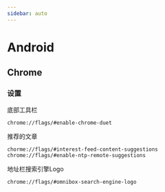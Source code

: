 ```yaml
---
sidebar: auto
---
```


# Android

## Chrome

### 设置

底部工具栏

```
chrome://flags/#enable-chrome-duet
```

推荐的文章

```
chorme://flags/#interest-feed-content-suggestions
chrome://flags/#enable-ntp-remote-suggestions
```

地址栏搜索引擎Logo

```
chrome://flags/#omnibox-search-engine-logo
```